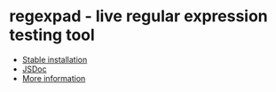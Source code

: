 # regexpad - live regular expression testing tool

* [Stable installation](http://regexpad.com/)
* [JSDoc](http://reghex.mgvmedia.com/doc/)	
* [More information](https://github.com/MGVmedia/regexpad/wiki)
